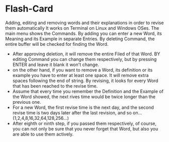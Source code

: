 # Flash-Card
Adding, editing and removing words and their explanations in order to revise them automatically
It works on Terminal on Linux and Windows OSes.
The main menu shows the Commands.
By adding you can enter a new Word, its Meaning and its Example in separate Entries.
By deleting Command, the entire buffer will be checked for finding the Word.
- After approving deletion, it will remove the entire Filed of that Word.
BY editing Command you can change them respectively, but by pressing ENTER and leave it blank it won't change.
- on the other hand, if you want to remove a Word, its definition or its example you have to enter at least one space.
It will remove extra spaces following the end of string.
By revising, it looks for every Word that has been reached to the revise time.
- Assume that every time you remember the Definition and the Example of the Word showed,
  the next rives time would be twice longer than the previous one.
- For a new Word, the first revise time is the next day, and the second revise time
  is two days later after the last revision, and so on...(1,2,4,8,16,32,64,128,256...)
- After eighth or ninth step, if you passed them respectively, of course,
  you can not only be sure that you never forget that Word, but also you are able to use them actively.
